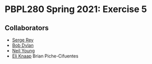 # PBPL280 Spring 2021: Exercise 5

## Collaborators

- [Serge Rey](https://github.com/sjsrey)
- [Bob Dylan](Somewhere)
- [Neil Young](Canada)
- [Eli Knaap](_)
Brian Piche-Cifuentes
